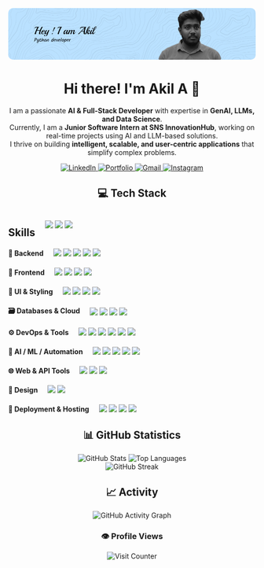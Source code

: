 <div align="center">
  <img src="github-header-image.png" alt="header image" style="border-radius: 10px;" />
</div>

<h1 align="center">Hi there! I'm Akil A 👋</h1>

<p align="center">
I am a passionate <b>AI & Full-Stack Developer</b> with expertise in <b>GenAI, LLMs, and Data Science</b>.<br>
Currently, I am a <b>Junior Software Intern at SNS InnovationHub</b>, working on real-time projects using AI and LLM-based solutions.<br>
I thrive on building <b>intelligent, scalable, and user-centric applications</b> that simplify complex problems.
</p>

<div align="center">
  <a href="https://www.linkedin.com/in/akil-a-" target="_blank">
    <img src="https://img.shields.io/static/v1?message=LinkedIn&logo=linkedin&label=&color=0077B5&logoColor=white&labelColor=&style=for-the-badge" height="30" alt="LinkedIn" />
  </a>
  <a href="https://akilalbs.me" target="_blank">
    <img src="https://img.shields.io/static/v1?message=Portfolio&logo=google-chrome&label=&color=4285F4&logoColor=white&labelColor=&style=for-the-badge" height="30" alt="Portfolio" />
  </a>
  <a href="mailto:akilaskarali@gmail.com" target="_blank">
    <img src="https://img.shields.io/static/v1?message=Gmail&logo=gmail&label=&color=D14836&logoColor=white&labelColor=&style=for-the-badge" height="30" alt="Gmail" />
  </a>
  <a href="https://www.instagram.com/akil_3124" target="_blank">
    <img src="https://img.shields.io/static/v1?message=Instagram&logo=instagram&label=&color=E4405F&logoColor=white&labelColor=&style=for-the-badge" height="30" alt="Instagram" />
  </a>
</div>

<h2 align="center">💻 Tech Stack</h2>

<div style="display: flex; flex-direction: column; gap: 20px; max-width: 800px; margin: auto;">

  <div style="display: flex; justify-content: flex-start; align-items: center; width: 100%;">
    <h2 style="margin-right: 20px; margin-bottom: 0;">Skills</h2>
    <div>
      <img src="https://img.shields.io/badge/Python-3670A0?style=for-the-badge&logo=python&logoColor=ffdd54" />
      <img src="https://img.shields.io/badge/JavaScript-F7DF1E?style=for-the-badge&logo=javascript&logoColor=black" />
      <img src="https://img.shields.io/badge/TypeScript-3178C6?style=for-the-badge&logo=typescript&logoColor=white" />
    </div>
  </div>

  <div style="display: flex; justify-content: flex-start; align-items: center; width: 100%;">
    <strong style="margin-right: 20px;">🧩 Backend</strong>
    <div>
      <img src="https://img.shields.io/badge/Django-092E20?style=for-the-badge&logo=django&logoColor=white" />
      <img src="https://img.shields.io/badge/Flask-000000?style=for-the-badge&logo=flask&logoColor=white" />
      <img src="https://img.shields.io/badge/FastAPI-009688?style=for-the-badge&logo=fastapi&logoColor=white" />
      <img src="https://img.shields.io/badge/Supabase-3ECF8E?style=for-the-badge&logo=supabase&logoColor=white" />
      <img src="https://img.shields.io/badge/Node.js-339933?style=for-the-badge&logo=nodedotjs&logoColor=white" />
    </div>
  </div>

  <div style="display: flex; justify-content: flex-start; align-items: center; width: 100%;">
    <strong style="margin-right: 20px;">🎨 Frontend</strong>
    <div>
      <img src="https://img.shields.io/badge/React-20232A?style=for-the-badge&logo=react&logoColor=61DAFB" />
      <img src="https://img.shields.io/badge/Vite-646CFF?style=for-the-badge&logo=vite&logoColor=white" />
      <img src="https://img.shields.io/badge/Next.js-000000?style=for-the-badge&logo=nextdotjs&logoColor=white" />
      <img src="https://img.shields.io/badge/Flutter-02569B?style=for-the-badge&logo=flutter&logoColor=white" />
    </div>
  </div>

  <div style="display: flex; justify-content: flex-start; align-items: center; width: 100%;">
    <strong style="margin-right: 20px;">🧵 UI & Styling</strong>
    <div>
      <img src="https://img.shields.io/badge/Tailwind_CSS-38B2AC?style=for-the-badge&logo=tailwind-css&logoColor=white" />
      <img src="https://img.shields.io/badge/MUI-007FFF?style=for-the-badge&logo=mui&logoColor=white" />
      <img src="https://img.shields.io/badge/shadcn-ui-000000?style=for-the-badge" />
      <img src="https://img.shields.io/badge/Bootstrap-7952B3?style=for-the-badge&logo=bootstrap&logoColor=white" />
    </div>
  </div>

  <div style="display: flex; justify-content: flex-start; align-items: center; width: 100%;">
    <strong style="margin-right: 20px;">🗃️ Databases & Cloud</strong>
    <div>
      <img src="https://img.shields.io/badge/MongoDB-4EA94B?style=for-the-badge&logo=mongodb&logoColor=white" />
      <img src="https://img.shields.io/badge/AWS%20S3-232F3E?style=for-the-badge&logo=amazonaws&logoColor=white" />
      <img src="https://img.shields.io/badge/GCP-4285F4?style=for-the-badge&logo=googlecloud&logoColor=white" />
      <img src="https://img.shields.io/badge/Firebase-FFCA28?style=for-the-badge&logo=firebase&logoColor=black" />
    </div>
  </div>

  <div style="display: flex; justify-content: flex-start; align-items: center; width: 100%;">
    <strong style="margin-right: 20px;">⚙️ DevOps & Tools</strong>
    <div>
      <img src="https://img.shields.io/badge/Git-F05032?style=for-the-badge&logo=git&logoColor=white" />
      <img src="https://img.shields.io/badge/GitHub-181717?style=for-the-badge&logo=github&logoColor=white" />
      <img src="https://img.shields.io/badge/Postman-FF6C37?style=for-the-badge&logo=postman&logoColor=white" />
      <img src="https://img.shields.io/badge/VS%20Code-007ACC?style=for-the-badge&logo=visual-studio-code&logoColor=white" />
      <img src="https://img.shields.io/badge/Android%20Studio-3DDC84?style=for-the-badge&logo=android-studio&logoColor=white" />
      <img src="https://img.shields.io/badge/Docker-2496ED?style=for-the-badge&logo=docker&logoColor=white" />
    </div>
  </div>

  <div style="display: flex; justify-content: flex-start; align-items: center; width: 100%;">
    <strong style="margin-right: 20px;">🤖 AI / ML / Automation</strong>
    <div>
      <img src="https://img.shields.io/badge/HuggingFace-FFD21F?style=for-the-badge&logo=huggingface&logoColor=black" />
      <img src="https://img.shields.io/badge/n8n-FF3E00?style=for-the-badge&logo=n8n&logoColor=white" />
      <img src="https://img.shields.io/badge/CrewAI-000000?style=for-the-badge" />
      <img src="https://img.shields.io/badge/PrasionAI-000000?style=for-the-badge" />
      <img src="https://img.shields.io/badge/MCP Server-0078D4?style=for-the-badge&logo=microsoft&logoColor=white" />
    </div>
  </div>

  <div style="display: flex; justify-content: flex-start; align-items: center; width: 100%;">
    <strong style="margin-right: 20px;">🌐 Web & API Tools</strong>
    <div>
      <img src="https://img.shields.io/badge/SerpAPI-20C997?style=for-the-badge&logoColor=white" />
      <img src="https://img.shields.io/badge/Playwright-2EAD33?style=for-the-badge&logo=playwright&logoColor=white" />
      <img src="https://img.shields.io/badge/DuckDuckGo-E37151?style=for-the-badge&logo=duckduckgo&logoColor=white" />
    </div>
  </div>

  <div style="display: flex; justify-content: flex-start; align-items: center; width: 100%;">
    <strong style="margin-right: 20px;">🎨 Design</strong>
    <div>
      <img src="https://img.shields.io/badge/Figma-F24E1E?style=for-the-badge&logo=figma&logoColor=white" />
      <img src="https://img.shields.io/badge/Canva-00C4CC?style=for-the-badge&logo=canva&logoColor=white" />
    </div>
  </div>

  <div style="display: flex; justify-content: flex-start; align-items: center; width: 100%;">
    <strong style="margin-right: 20px;">🚀 Deployment & Hosting</strong>
    <div>
      <img src="https://img.shields.io/badge/Vercel-000000?style=for-the-badge&logo=vercel&logoColor=white" />
      <img src="https://img.shields.io/badge/Railway-000000?style=for-the-badge&logo=railway&logoColor=white" />
      <img src="https://img.shields.io/badge/Render-46E3B7?style=for-the-badge&logo=render&logoColor=white" />
      <img src="https://img.shields.io/badge/Netlify-00C7B7?style=for-the-badge&logo=netlify&logoColor=white" />
    </div>
  </div>

</div>


</div>

<h2 align="center">📊 GitHub Statistics</h2>

<div align="center">
  <img src="https://github-readme-stats.vercel.app/api?username=akillabs&show_icons=true&theme=dracula&hide_border=false&order=1" height="150" alt="GitHub Stats" />
  <img src="https://github-readme-stats.vercel.app/api/top-langs?username=akillabs&layout=compact&theme=dracula&hide_border=false&order=2" height="150" alt="Top Languages" />
</div>

<div align="center">
  <img src="https://github-readme-streak-stats.herokuapp.com?user=AkilLabs&theme=dracula" height="150" alt="GitHub Streak" />
</div>

<h2 align="center">📈 Activity</h2>

<div align="center">
  <img src="https://github-readme-activity-graph.vercel.app/graph?username=akillabs&theme=dracula" alt="GitHub Activity Graph" />
</div>

<h3 align="center">👁️ Profile Views</h3>

<div align="center">
  <img src="https://profile-counter.glitch.me/akillabs/count.svg?" alt="Visit Counter" />
</div>




